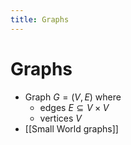 ```yaml
---
title: Graphs
---
```


# Graphs
- Graph $G= (V,E)$ where
	- edges $E \subseteq V \times V$ 
	- vertices $V$
- [[Small World graphs]]


